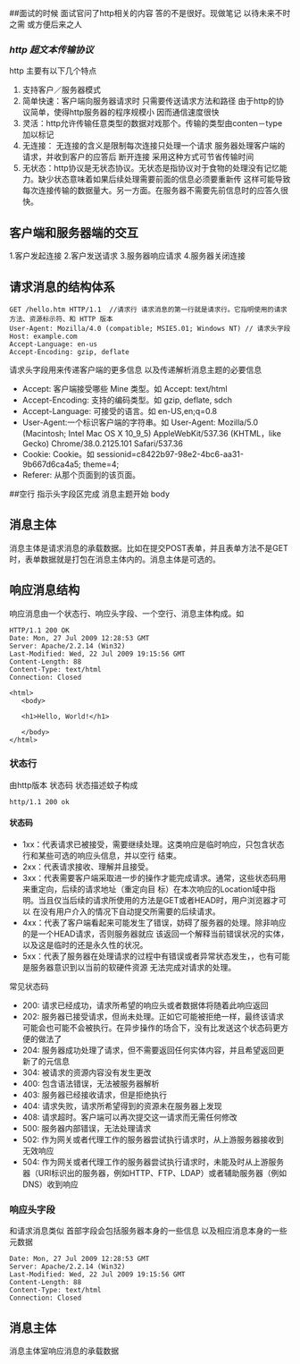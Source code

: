 ##面试的时候 面试官问了http相关的内容 答的不是很好。现做笔记 以待未来不时之需 或方便后来之人

### _http_ *超文本传输协议*
http 主要有以下几个特点
1. 支持客户／服务器模式
2. 简单快速：客户端向服务器请求时 只需要传送请求方法和路径 由于http的协议简单，使得http服务器的程序规模小 因而通信速度很快
3. 灵活：http允许传输任意类型的数据对戏那个。传输的类型由conten－type 加以标记
4. 无连接： 无连接的含义是限制每次连接只处理一个请求 服务器处理客户端的请求，并收到客户的应答后 断开连接 采用这种方式可节省传输时间 
5. 无状态：http协议是无状态协议。无状态是指协议对于食物的处理没有记忆能力。缺少状态意味着如果后续处理需要前面的信息必须要重新传 这样可能导致每次连接传输的数据量大。另一方面。在服务器不需要先前信息时的应答久很快。

## 客户端和服务器端的交互
1.客户发起连接
2.客户发送请求
3.服务器响应请求
4.服务器关闭连接

## 请求消息的结构体系
```
GET /hello.htm HTTP/1.1  //请求行 请求消息的第一行就是请求行。它指明使用的请求方法、资源标示符、和 HTTP 版本
User-Agent: Mozilla/4.0 (compatible; MSIE5.01; Windows NT) // 请求头字段
Host: example.com
Accept-Language: en-us
Accept-Encoding: gzip, deflate
```

请求头字段用来传递客户端的更多信息 以及传递解析消息主题的必要信息

* Accept: 客户端接受哪些 Mine 类型。如 Accept: text/html
* Accept-Encoding: 支持的编码类型。如 gzip, deflate, sdch
* Accept-Language: 可接受的语言。如 en-US,en;q=0.8
* User-Agent:一个标识客户端的字符串。如 User-Agent: Mozilla/5.0 (Macintosh; Intel Mac OS X 10_9_5) AppleWebKit/537.36 (KHTML，like Gecko) Chrome/38.0.2125.101 Safari/537.36
* Cookie: Cookie。如 sessionid=c8422b97-98e2-4bc6-aa31-9b667d6ca4a5; theme=4;
* Referer: 从那个页面到的该页面。

##空行 
指示头字段区完成 消息主题开始 body

## 消息主体
消息主体是请求消息的承载数据。比如在提交POST表单，并且表单方法不是GET时，表单数据就是打包在消息主体内的。消息主体是可选的。

## 响应消息结构
响应消息由一个状态行、响应头字段、一个空行、消息主体构成。如
```
HTTP/1.1 200 OK
Date: Mon, 27 Jul 2009 12:28:53 GMT
Server: Apache/2.2.14 (Win32)
Last-Modified: Wed, 22 Jul 2009 19:15:56 GMT
Content-Length: 88
Content-Type: text/html
Connection: Closed

<html>
   <body>

   <h1>Hello, World!</h1>

   </body>
</html>
```
###  状态行
由http版本 状态码 状态描述蚊子构成 
```
http/1.1 200 ok
```
#### 状态码
* 1xx：代表请求已被接受，需要继续处理。这类响应是临时响应，只包含状态行和某些可选的响应头信息，并以空行 结束。
* 2xx：代表请求接收、理解并且接受。
* 3xx：代表需要客户端采取进一步的操作才能完成请求。通常，这些状态码用来重定向，后续的请求地址（重定向目 标）在本次响应的Location域中指明。当且仅当后续的请求所使用的方法是GET或者HEAD时，用户浏览器才可以 在没有用户介入的情况下自动提交所需要的后续请求。
* 4xx：代表了客户端看起来可能发生了错误，妨碍了服务器的处理。除非响应的是一个HEAD请求，否则服务器就应 该返回一个解释当前错误状况的实体，以及这是临时的还是永久性的状况。
* 5xx：代表了服务器在处理请求的过程中有错误或者异常状态发生，，也有可能是服务器意识到以当前的软硬件资源 无法完成对请求的处理。

常见状态码
* 200: 请求已经成功，请求所希望的响应头或者数据体将随着此响应返回
* 202: 服务器已接受请求，但尚未处理。正如它可能被拒绝一样，最终该请求可能会也可能不会被执行。在异步操作的场合下，没有比发送这个状态码更方便的做法了
* 204: 服务器成功处理了请求，但不需要返回任何实体内容，并且希望返回更新了的元信息
* 304: 被请求的资源内容没有发生更改
* 400: 包含语法错误，无法被服务器解析
* 403: 服务器已经接收请求，但是拒绝执行
* 404: 请求失败，请求所希望得到的资源未在服务器上发现
* 408: 请求超时。客户端可以再次提交这一请求而无需任何修改
* 500: 服务器内部错误，无法处理请求
* 502: 作为网关或者代理工作的服务器尝试执行请求时，从上游服务器接收到无效响应
* 504: 作为网关或者代理工作的服务器尝试执行请求时，未能及时从上游服务器（URI标识出的服务器，例如HTTP、FTP、LDAP）或者辅助服务器（例如DNS）收到响应

### 响应头字段
和请求消息类似 首部字段会包括服务器本身的一些信息 以及相应消息本身的一些元数据
```
Date: Mon, 27 Jul 2009 12:28:53 GMT
Server: Apache/2.2.14 (Win32)
Last-Modified: Wed, 22 Jul 2009 19:15:56 GMT
Content-Length: 88
Content-Type: text/html
Connection: Closed
```

## 消息主体
 消息主体室响应消息的承载数据

